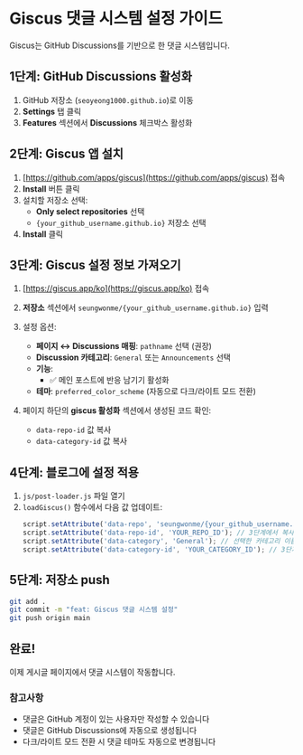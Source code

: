 # Giscus 댓글 시스템 설정 가이드

Giscus는 GitHub Discussions를 기반으로 한 댓글 시스템입니다.

## 1단계: GitHub Discussions 활성화

1. GitHub 저장소 (`seoyeong1000.github.io`)로 이동
2. **Settings** 탭 클릭
3. **Features** 섹션에서 **Discussions** 체크박스 활성화

## 2단계: Giscus 앱 설치

1. [https://github.com/apps/giscus](https://github.com/apps/giscus) 접속
2. **Install** 버튼 클릭
3. 설치할 저장소 선택:
   - **Only select repositories** 선택
   - `{your_github_username.github.io}` 저장소 선택
4. **Install** 클릭

## 3단계: Giscus 설정 정보 가져오기

1. [https://giscus.app/ko](https://giscus.app/ko) 접속
2. **저장소** 섹션에서 `seungwonme/{your_github_username.github.io}` 입력
3. 설정 옵션:
   - **페이지 ↔️ Discussions 매핑**: `pathname` 선택 (권장)
   - **Discussion 카테고리**: `General` 또는 `Announcements` 선택
   - **기능**:
     - ✅ 메인 포스트에 반응 남기기 활성화
   - **테마**: `preferred_color_scheme` (자동으로 다크/라이트 모드 전환)

4. 페이지 하단의 **giscus 활성화** 섹션에서 생성된 코드 확인:
   - `data-repo-id` 값 복사
   - `data-category-id` 값 복사

## 4단계: 블로그에 설정 적용

1. `js/post-loader.js` 파일 열기
2. `loadGiscus()` 함수에서 다음 값 업데이트:
   ```javascript
   script.setAttribute('data-repo', 'seungwonme/{your_github_username.github.io}');
   script.setAttribute('data-repo-id', 'YOUR_REPO_ID'); // 3단계에서 복사한 값으로 변경
   script.setAttribute('data-category', 'General'); // 선택한 카테고리 이름
   script.setAttribute('data-category-id', 'YOUR_CATEGORY_ID'); // 3단계에서 복사한 값으로 변경
   ```

## 5단계: 저장소 push

```bash
git add .
git commit -m "feat: Giscus 댓글 시스템 설정"
git push origin main
```

## 완료!

이제 게시글 페이지에서 댓글 시스템이 작동합니다.

### 참고사항

- 댓글은 GitHub 계정이 있는 사용자만 작성할 수 있습니다
- 댓글은 GitHub Discussions에 자동으로 생성됩니다
- 다크/라이트 모드 전환 시 댓글 테마도 자동으로 변경됩니다